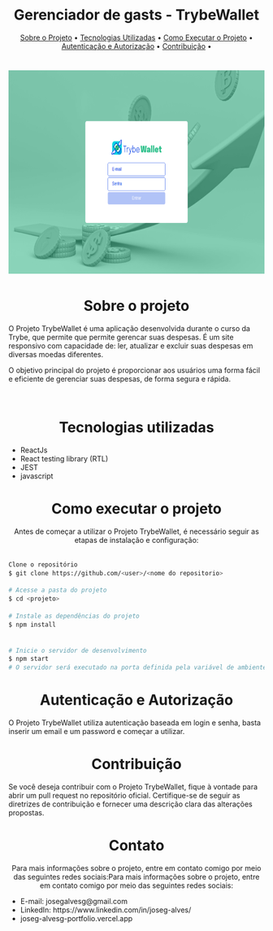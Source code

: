 <h1 align='center'>Gerenciador de gasts - TrybeWallet</h1>
<p align="center">
  <a href="#sobre-o-projeto">Sobre o Projeto</a> •
  <a href="#tecnologias-utilizadas">Tecnologias Utilizadas</a> • 
  <a href="#como-executar-o-projeto">Como Executar o Projeto</a> • 
  <a href="#autenticação-e-autorização">Autenticação e Autorização</a> •
  <a href="#contribuição">Contribuição</a> •
</p>
<h1 align='center'>
  <img src='https://github.com/joseg-alvesg/project-trybeWallet/blob/main/src/images/trybeWalllet.png?raw=true' width="700" height="400"/>
</h1>
<h1 align='center'>Sobre o projeto</h1>
O Projeto TrybeWallet é uma aplicação desenvolvida durante o curso da Trybe, que permite que permite gerencar suas despesas. É um site responsivo com capacidade de: ler, atualizar e excluir suas despesas em diversas moedas diferentes.

O objetivo principal do projeto é proporcionar aos usuários uma forma fácil e eficiente de gerenciar suas despesas, de forma segura e rápida.

<br>
<h1 align='center'>Tecnologias utilizadas</h1>
<ul>
  <li>ReactJs</li>
  <li>React testing library (RTL)</li>
  <li>JEST</li>
  <li>javascript</li>
</ul>
<h1 align='center'>Como executar o projeto</h1>

<p align='center'>Antes de começar a utilizar o Projeto TrybeWallet, é necessário seguir as etapas de instalação e configuração:</p>

``` bash

Clone o repositório
$ git clone https://github.com/<user>/<nome do repositorio>

# Acesse a pasta do projeto
$ cd <projeto>

# Instale as dependências do projeto
$ npm install


# Inicie o servidor de desenvolvimento
$ npm start
# O servidor será executado na porta definida pela variável de ambiente PORT ou na porta 3000 por padrão.

```


<h1 align='center'>Autenticação e Autorização</h1>
O Projeto TrybeWallet utiliza autenticação baseada em login e senha, basta inserir um email e um password e começar a utilizar.

<h1 align='center'>Contribuição</h1>
Se você deseja contribuir com o Projeto TrybeWallet, fique à vontade para abrir um pull request no repositório oficial. Certifique-se de seguir as diretrizes de contribuição e fornecer uma descrição clara das alterações propostas.

<h1 align='center'>Contato</h1>

<p align='center'>Para mais informações sobre o projeto, entre em contato comigo por meio das seguintes redes sociais:Para mais informações sobre o projeto, entre em contato comigo por meio das seguintes redes sociais:</p>

<ul>
  <li>E-mail: josegalvesg@gmail.com</li>
  <li>LinkedIn: https://www.linkedin.com/in/joseg-alves/</li>
  <li>joseg-alvesg-portfolio.vercel.app</li>
</ul>
